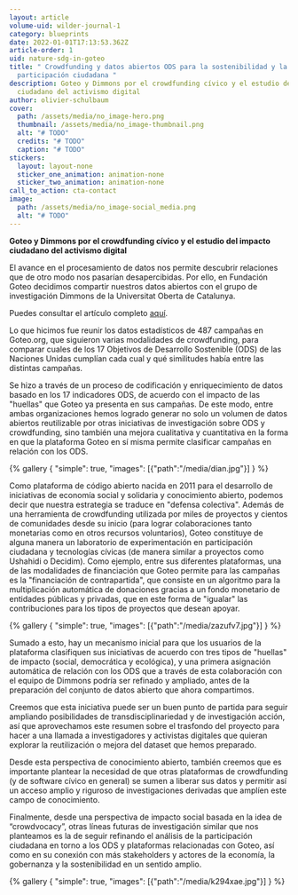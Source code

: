 ```yaml
---
layout: article
volume-uid: wilder-journal-1
category: blueprints
date: 2022-01-01T17:13:53.362Z
article-order: 1
uid: nature-sdg-in-goteo
title: " Crowdfunding y datos abiertos ODS para la sostenibilidad y la
  participación ciudadana "
description: Goteo y Dimmons por el crowdfunding cívico y el estudio del impacto
  ciudadano del activismo digital
author: olivier-schulbaum
cover:
  path: /assets/media/no_image-hero.png
  thumbnail: /assets/media/no_image-thumbnail.png
  alt: "# TODO"
  credits: "# TODO"
  caption: "# TODO"
stickers:
  layout: layout-none
  sticker_one_animation: animation-none
  sticker_two_animation: animation-none
call_to_action: cta-contact
image:
  path: /assets/media/no_image-social_media.png
  alt: "# TODO"
---
```

**Goteo y Dimmons por el crowdfunding cívico y el estudio del impacto ciudadano del activismo digital**

El avance en el procesamiento de datos nos permite descubrir relaciones que de otro modo nos pasarían desapercibidas. Por ello, en Fundación Goteo decidimos compartir nuestros datos abiertos con el grupo de investigación Dimmons de la Universitat Oberta de Catalunya.

Puedes consultar el artículo completo [aquí](https://www.nature.com/articles/s41597-020-0472-0?utm_source=twitter&utm_medium=social&utm_content=organic&utm_campaign=SCDT_4_DL01_GL_TWITTER&utm_campaign=SciData_&utm_source=twitter&utm_content=organic&utm_medium=social&sf233291471=1).

Lo que hicimos fue reunir los datos estadísticos de 487 campañas en Goteo.org, que siguieron varias modalidades de crowdfunding, para comparar cuales de los 17 Objetivos de Desarrollo Sostenible (ODS) de las Naciones Unidas cumplían cada cual y qué similitudes había entre las distintas campañas.

Se hizo a través de un proceso de codificación y enriquecimiento de datos basado en los 17 indicadores ODS, de acuerdo con el impacto de las "huellas" que Goteo ya presenta en sus campañas. De este modo, entre ambas organizaciones hemos logrado generar no solo un volumen de datos abiertos reutilizable por otras iniciativas de investigación sobre ODS y crowdfunding, sino también una mejora cualitativa y cuantitativa en la forma en que la plataforma Goteo en sí misma permite clasificar campañas en relación con los ODS.

{% gallery { "simple": true, "images": [{"path":"/media/dian.jpg"}] } %}

Como plataforma de código abierto nacida en 2011 para el desarrollo de iniciativas de economía social y solidaria y conocimiento abierto, podemos decir que nuestra estrategia se traduce en "defensa colectiva". Además de una herramienta de crowdfunding utilizada por miles de proyectos y cientos de comunidades desde su inicio (para lograr colaboraciones tanto monetarias como en otros recursos voluntarios), Goteo constituye de alguna manera un laboratorio de experimentación en participación ciudadana y tecnologías cívicas (de manera similar a proyectos como Ushahidi o Decidim). Como ejemplo, entre sus diferentes plataformas, una de las modalidades de financiación que Goteo permite para las campañas es la "financiación de contrapartida", que consiste en un algoritmo para la multiplicación automática de donaciones gracias a un fondo monetario de entidades públicas y privadas, que en este forma de "igualar" las contribuciones para los tipos de proyectos que desean apoyar.

{% gallery { "simple": true, "images": [{"path":"/media/zazufv7.jpg"}] } %}

Sumado a esto, hay un mecanismo inicial para que los usuarios de la plataforma clasifiquen sus iniciativas de acuerdo con tres tipos de "huellas" de impacto (social, democrática y ecológica), y una primera asignación automática de relación con los ODS que a través de esta colaboración con el equipo de Dimmons podría ser refinado y ampliado, antes de la preparación del conjunto de datos abierto que ahora compartimos.

Creemos que esta iniciativa puede ser un buen punto de partida para seguir ampliando posibilidades de transdisciplinariedad y de investigación acción, así que aprovechamos este resumen sobre el trasfondo del proyecto para hacer a una llamada a investigadores y activistas digitales que quieran explorar la reutilización o mejora del dataset que hemos preparado.

Desde esta perspectiva de conocimiento abierto, también creemos que es importante plantear la necesidad de que otras plataformas de crowdfunding (y de software cívico en general) se sumen a liberar sus datos y permitir así un acceso amplio y riguroso de investigaciones derivadas que amplíen este campo de conocimiento.

Finalmente, desde una perspectiva de impacto social basada en la idea de “crowdvocacy”, otras líneas futuras de investigación similar que nos planteamos es la de seguir refinando el análisis de la participación ciudadana en torno a los ODS y plataformas relacionadas con Goteo, así como en su conexión con más stakeholders y actores de la economía, la gobernanza y la sostenibilidad en un sentido amplio.

{% gallery { "simple": true, "images": [{"path":"/media/k294xae.jpg"}] } %}